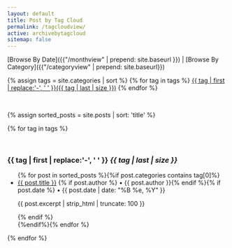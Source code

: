 ```yaml
---
layout: default
title: Post by Tag Cloud
permalink: /tagcloudview/
active: archivebytagcloud
sitemap: false
---
```


[Browse By Date]({{"/monthview" | prepend: site.baseurl }}) | [Browse By Category]({{"/categoryview" | prepend: site.baseurl}})


<div>
{% assign tags = site.categories | sort %}
{% for tag in tags %}
<a href="#{{ tag | first | slugify }}" style="font-size: {{ tag | last | size  |  times: 4 | plus: 80  }}%">{{ tag | first | replace:'-', ' ' }}({{ tag | last | size }})</a>
{% endfor %}
</div>

<p>&nbsp;</p>

{% assign sorted_posts = site.posts | sort: 'title' %}

{% for tag in tags %}
<p><a name="{{ tag | first | slugify }}"></a>&nbsp;</p><h3 class="archivetitle">{{ tag | first | replace:'-', ' ' }} <i class="badge">{{ tag | last | size }}</i> </h3>

<ul>{% for post in sorted_posts %}{%if post.categories contains tag[0]%}<li><a href="{{ post.url | prepend: site.baseurl }}">{{ post.title }}</a> {% if post.author %} • {{ post.author }}{% endif %}{% if post.date %} • {{ post.date | date: "%B %e, %Y" }}<p>{{ post.excerpt | strip_html | truncate: 100 }}</p>{% endif %}</li>{%endif%}{% endfor %}</ul>
{% endfor %}
